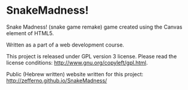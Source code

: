 SnakeMadness!
=============

Snake Madness! (snake game remake) game created using the Canvas element of HTML5.

Written as a part of a web development course.

This project is released under GPL version 3 license. 
Please read the license conditions: http://www.gnu.org/copyleft/gpl.html.

Public (Hebrew written) website written for this project: http://zefferno.github.io/SnakeMadness/
